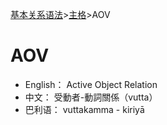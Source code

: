 [基本关系语法](summary.md)>[主格](nom.md)>AOV

# AOV 

- English： Active Object Relation
- 中文： 受動者-動詞關係（vutta）
- 巴利语： vuttakamma - kiriyā

